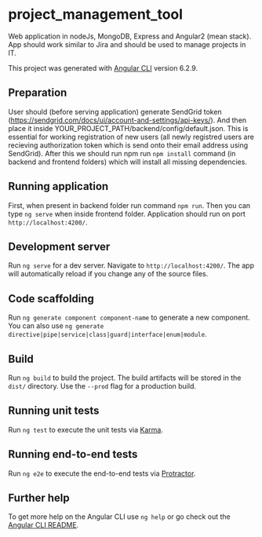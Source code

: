 # project_management_tool
Web application in nodeJs, MongoDB, Express and Angular2 (mean stack). App should work similar to Jira and should be used to manage projects in IT.

This project was generated with [Angular CLI](https://github.com/angular/angular-cli) version 6.2.9.

## Preparation
User should (before serving application) generate SendGrid token (https://sendgrid.com/docs/ui/account-and-settings/api-keys/). And then place it inside YOUR_PROJECT_PATH/backend/config/default.json. This is essential for working registration of new users (all newly registred users are recieving authorization token which is send onto their email address using SendGrid).
After this we should run npm run `npm install` command (in backend and frontend folders) which will install all missing dependencies.

## Running application
First, when present in backend folder run command `npm run`. Then you can type `ng serve` when inside frontend folder. Application should run on port `http://localhost:4200/`.

## Development server
Run `ng serve` for a dev server. Navigate to `http://localhost:4200/`. The app will automatically reload if you change any of the source files.

## Code scaffolding

Run `ng generate component component-name` to generate a new component. You can also use `ng generate directive|pipe|service|class|guard|interface|enum|module`.

## Build

Run `ng build` to build the project. The build artifacts will be stored in the `dist/` directory. Use the `--prod` flag for a production build.

## Running unit tests

Run `ng test` to execute the unit tests via [Karma](https://karma-runner.github.io).

## Running end-to-end tests

Run `ng e2e` to execute the end-to-end tests via [Protractor](http://www.protractortest.org/).

## Further help

To get more help on the Angular CLI use `ng help` or go check out the [Angular CLI README](https://github.com/angular/angular-cli/blob/master/README.md).
